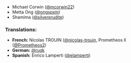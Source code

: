  * Michael Corwin ([@mcorwin22](https://github.com/mcorwin22))
 * Metta Ong ([@ongspxm](https://github.com/ongspxm))
 * Shamima ([@silvererudite](https://github.com/silvererudite))

### Translations:
 * **French:** Nicolas TROUIN ([@nicolas-trouin](https://github.com/nicolas-trouin), Prometheos II ([@Prometheos2](https://github.com/Prometheos2))
 * **German:** [@rugk](https://github.com/rugk)
 * **Spanish:** Enrico Lamperti ([@elamperti](https://github.com/elamperti))
